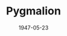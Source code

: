 ---
title: Pygmalion
date: 1947-05-23
closing_date: 1947-05-30
layout: productions
featured_image:
image_caption:
image_credit:
playbill:
Theatre: Theatre Jacksonville
Venue: Little Theatre
cast:
- Alfred Doolittle: Roy Meischner
- Another Bystander: Walter Feuer
- Bystander:
  - C. Eugene Sayre
  - Catherine Nicholl
  - Dorothy Ann Marsh
  - Irma Jean Manning
  - Maurice Blitch
  - Paul G. Oxford
  - Ronald Gibson
  - Sharon Hopkins
- Clara Eynsford Hill: Myra Nicholl
- Colonel Pickering: Burdette Garrison
- Eliza Doolittle: Marion Albinson Conner
- Freddy Eynsford Hill: James Drummond
- Henry Higgins: Charles J. Broyles
- Mrs. Eynsford Hill: Kathleen Knight
- Mrs. Higgins: Jean Carlson
- Mrs. Pearce: Carolina Rawls
- Parlor-Maid: Dorothy Ann Marsh
- Taxi Driver: Otis Miller
crew:
- Assistant Stage Manager: Ruth Buell
- Director: L. Bramer Carlson
- Lighting controls: Audrey Forbes
- Make-up:
  - Bernice Smith
  - Beverly Adams
  - Jane Lovett
  - Mickey Meischner
  - Nina Branch
- Photographs in Lobby: Loyd G. Sandgren
- Properties:
  - Barbara Stegner
  - Helen Kriebs
  - Herschel Duval
  - Mary Garcia
  - Su Hawkins
- Scene painting and construction:
  - Bernie Adams
  - Beverly Adams
  - Carole Henning
  - David Salter
  - Edith Vaughn
  - Edward Keisling
  - Elsie Foreman
  - Eugene Patton
  - Irma Jean Manning
  - Mary Garcia
  - Mickey Meischner
  - Nina Branch
  - Peggy Connelly
  - Su Hawkins
  - Vivienne Salter
- Scene Shifting:
  - Bernie Adams
  - Billy Cobb
  - C. Eugene Sayre
  - Eugene Patton
  - Maurice Blitch
  - Otis Miller
  - Ronald Gibson
- Set and Lighting Design: Duke LeBrun
- Sound Effects: Sven Koller
- Stage Manager: Connie Buchwald
- Wardrobe:
  - Edna Stegner
  - Helen Fitch
  - Vivienne Salter
  - Vonnie Patton
---